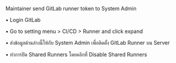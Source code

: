 Maintainer send GitLab runner token to System Admin

•	Login GitLab

•	Go to setting menu > CI/CD > Runner  and click expand


•	ส่งข้อมูลด้านล่างนี้ให้กับ System Admin เพื่อติดตั้ง GitLab Runner บน Server
 

•	ทำการปิด Shared Runners โดยคลิกที่ Disable Shared Runners
 
